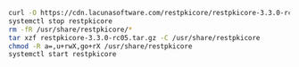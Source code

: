 ﻿```sh
curl -O https://cdn.lacunasoftware.com/restpkicore/restpkicore-3.3.0-rc05.tar.gz
systemctl stop restpkicore
rm -fR /usr/share/restpkicore/*
tar xzf restpkicore-3.3.0-rc05.tar.gz -C /usr/share/restpkicore
chmod -R a=,u+rwX,go+rX /usr/share/restpkicore
systemctl start restpkicore
```
